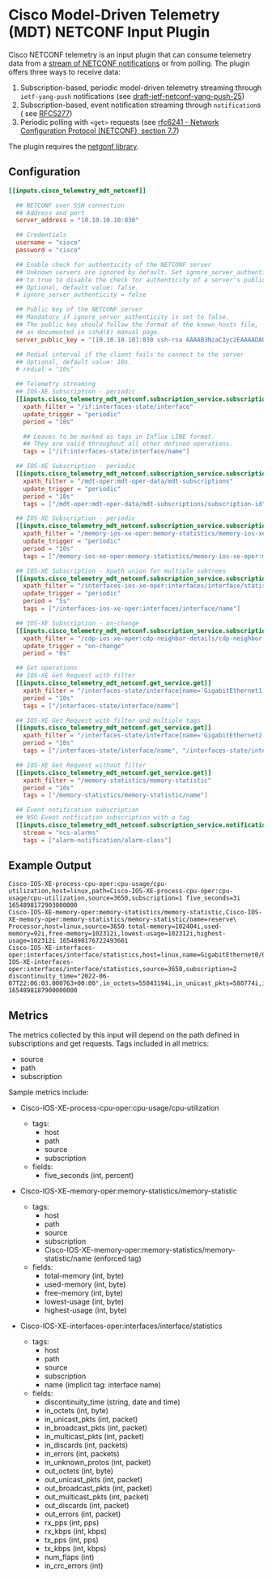 # Cisco Model-Driven Telemetry (MDT) NETCONF Input Plugin

Cisco NETCONF telemetry is an input plugin that can consume telemetry data
from a [stream of NETCONF notifications](
    https://tools.ietf.org/html/rfc5277)
or from polling. The plugin offers three ways to receive data:

1. Subscription-based, periodic model-driven telemetry streaming through
   `ietf-yang-push` notifications (see [draft-ietf-netconf-yang-push-25](
       https://tools.ietf.org/html/draft-ietf-netconf-yang-push-25))
2. Subscription-based, event notification streaming through `notification`s (
   see [RFC5277](
       https://tools.ietf.org/html/rfc5277#page-9))
3. Periodic polling with `<get>` requests (see
   [rfc6241 - Network Configuration Protocol (NETCONF), section 7.7](
       https://tools.ietf.org/html/rfc6241))

The plugin requires the [netgonf library](github.com/cisco-ie/netgonf).

## Configuration

```toml @sample.conf
[[inputs.cisco_telemetry_mdt_netconf]]

  ## NETCONF over SSH connection
  ## Address and port
  server_address = "10.10.10.10:830"

  ## Credentials
  username = "cisco"
  password = "cisco"

  ## Enable check for authenticity of the NETCONF server
  ## Unknown servers are ignored by default. Set ignore_server_authenticity
  ## to true to disable the check for authenticity of a server's public key.
  ## Optional, default value: false.
  # ignore_server_authenticity = false

  ## Public key of the NETCONF server
  ## Mandatory if ignore_server_authenticity is set to false.
  ## The public key should follow the format of the known_hosts file,
  ## as documented in sshd(8) manual page.
  server_public_key = "[10.10.10.10]:830 ssh-rsa AAAAB3NzaC1yc2EAAAADAQABAAABAQDXxWHGjcEcyEDw/YbJeB824husNnchKKbRtR5i9s+Y712kckQpkWScgwRJJsvneUg4Ztu4ZS8PPzlfiaoHAzOiKjuE7Ns+zklaPSwTj6hf6Sl0FuChWMXi/EchfPcUREQ9mlKL10oMD37W+m3vRUtmj/LM1gNHUSjp3Q1RsyfhLfxYw7I2RQXDfindwxxrX32iWWJdPMfY7PDRYpvh/xmyQVb9RdOhZ7qA/xkDc+SS1hZrzCkh2kaKTd4Glh76K58fEuQ2NFCRYztezWa7D61OiXIeWZJ4x2Utb8xH6wsGA5T0vBt89DB7EvF8xsnEdDtlMsI8L99JtGlNO3MXasdf"

  ## Redial interval if the client fails to connect to the server
  ## Optional, default value: 10s.
  # redial = "10s"

  ## Telemetry streaming
  ## IOS-XE Subscription - periodic
  [[inputs.cisco_telemetry_mdt_netconf.subscription_service.subscription]]
    xpath_filter = "/if:interfaces-state/interface"
    update_trigger = "periodic"
    period = "10s"

    ## Leaves to be marked as tags in Influx LINE format.
    ## They are valid throughout all other defined operations.
    tags = ["/if:interfaces-state/interface/name"]

  ## IOS-XE Subscription - periodic
  [[inputs.cisco_telemetry_mdt_netconf.subscription_service.subscription]]
    xpath_filter = "/mdt-oper:mdt-oper-data/mdt-subscriptions"
    update_trigger = "periodic"
    period = "10s"
    tags = ["/mdt-oper:mdt-oper-data/mdt-subscriptions/subscription-id"]

  ## IOS-XE Subscription - periodic
  [[inputs.cisco_telemetry_mdt_netconf.subscription_service.subscription]]
    xpath_filter = "/memory-ios-xe-oper:memory-statistics/memory-ios-xe-oper:memory-statistic"
    update_trigger = "periodic"
    period = "10s"
    tags = ["/memory-ios-xe-oper:memory-statistics/memory-ios-xe-oper:memory-statistic/memory-ios-xe-oper:name"]

  ## IOS-XE Subscription - Xpath union for multiple subtrees
  [[inputs.cisco_telemetry_mdt_netconf.subscription_service.subscription]]
    xpath_filter = "/interfaces-ios-xe-oper:interfaces/interface/statistics/in-octets|/interfaces-ios-xe-oper:interfaces/interface/statistics/out-octets"
    update_trigger = "periodic"
    period = "5s"
    tags = ["/interfaces-ios-xe-oper:interfaces/interface/name"]

  ## IOS-XE Subscription - on-change
  [[inputs.cisco_telemetry_mdt_netconf.subscription_service.subscription]]
    xpath_filter = "/cdp-ios-xe-oper:cdp-neighbor-details/cdp-neighbor-detail"
    update_trigger = "on-change"
    period = "0s"

  ## Get operations
  ## IOS-XE Get Request with filter
  [[inputs.cisco_telemetry_mdt_netconf.get_service.get]]
    xpath_filter = "/interfaces-state/interface[name='GigabitEthernet1']/oper-status"
    period = "10s"
    tags = ["/interfaces-state/interface/name"]

  ## IOS-XE Get Request with filter and multiple tags
  [[inputs.cisco_telemetry_mdt_netconf.get_service.get]]
    xpath_filter = "/interfaces-state/interface[name='GigabitEthernet2']"
    period = "10s"
    tags = ["/interfaces-state/interface/name", "/interfaces-state/interface/if-index"]

  ## IOS-XE Get Request without filter
  [[inputs.cisco_telemetry_mdt_netconf.get_service.get]]
    xpath_filter = "/memory-statistics/memory-statistic"
    period = "10s"
    tags = ["/memory-statistics/memory-statistic/name"]

  ## Event notification subscription
  ## NSO Event notfication subscription with a tag
  [[inputs.cisco_telemetry_mdt_netconf.subscription_service.notification]]
    stream = "ncs-alarms"
    tags = ["alarm-notification/alarm-class"]
```

## Example Output

```text
Cisco-IOS-XE-process-cpu-oper:cpu-usage/cpu-utilization,host=linux,path=Cisco-IOS-XE-process-cpu-oper:cpu-usage/cpu-utilization,source=3650,subscription=1 five_seconds=3i 1654898172903000000
Cisco-IOS-XE-memory-oper:memory-statistics/memory-statistic,Cisco-IOS-XE-memory-oper:memory-statistics/memory-statistic/name=reserve\ Processor,host=linux,source=3650 total-memory=102404i,used-memory=92i,free-memory=102312i,lowest-usage=102312i,highest-usage=102312i 1654898176722493661
Cisco-IOS-XE-interfaces-oper:interfaces/interface/statistics,host=linux,name=GigabitEthernet0/0,path=Cisco-IOS-XE-interfaces-oper:interfaces/interface/statistics,source=3650,subscription=2 discontinuity_time="2022-06-07T22:06:03.000763+00:00",in_octets=55043194i,in_unicast_pkts=580774i,in_broadcast_pkts=0i,in_multicast_pkts=0i,in_discards=0i,in_errors=0i,in_unknown_protos=0i,out_octets=9692848i,out_unicast_pkts=107693i,out_broadcast_pkts=0i,out_multicast_pkts=0i,out_discards=0i,out_errors=0i,rx_pps=5i,rx_kbps=18i,tx_pps=1i,tx_kbps=2i,num_flaps=0i,in_crc_errors=0i 1654898187900000000
```

## Metrics

The metrics collected by this input will depend on the path defined in subscriptions and get requests. Tags included in all metrics:

- source
- path
- subscription

Sample metrics include:

- Cisco-IOS-XE-process-cpu-oper:cpu-usage/cpu-utilization
  - tags:
    - host
    - path
    - source
    - subscription
  - fields:
    - five_seconds (int, percent)

- Cisco-IOS-XE-memory-oper:memory-statistics/memory-statistic
  - tags:
    - host
    - path
    - source
    - subscription
    - Cisco-IOS-XE-memory-oper:memory-statistics/memory-statistic/name (enforced tag)
  - fields:
    - total-memory (int, byte)
    - used-memory (int, byte)
    - free-memory (int, byte)
    - lowest-usage (int, byte)
    - highest-usage (int, byte)

- Cisco-IOS-XE-interfaces-oper:interfaces/interface/statistics
  - tags:
    - host
    - path
    - source
    - subscription
    - name (implicit tag: interface name)
  - fields:
    - discontinuity_time (string, date and time)
    - in_octets (int, byte)
    - in_unicast_pkts (int, packet)
    - in_broadcast_pkts (int, packet)
    - in_multicast_pkts (int, packet)
    - in_discards (int, packets)
    - in_errors (int, packets)
    - in_unknown_protos (int, packet)
    - out_octets (int, byte)
    - out_unicast_pkts (int, packet)
    - out_broadcast_pkts (int, packet)
    - out_multicast_pkts (int, packet)
    - out_discards (int, packet)
    - out_errors (int, packet)
    - rx_pps (int, pps)
    - rx_kbps (int, kbps)
    - tx_pps (int, pps)
    - tx_kbps (int, kbps)
    - num_flaps (int)
    - in_crc_errors (int)
